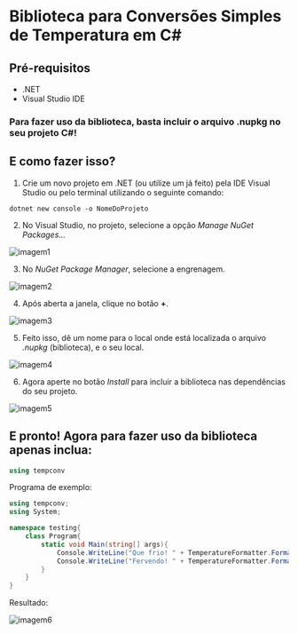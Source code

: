 # Biblioteca para Conversões Simples de Temperatura em C#

## Pré-requisitos
- .NET
- Visual Studio IDE


### **Para fazer uso da biblioteca, basta incluir o arquivo .nupkg no seu projeto C#!** 
## E como fazer isso?

1. Crie um novo projeto em .NET (ou utilize um já feito) pela IDE Visual Studio ou pelo terminal utilizando o seguinte comando:

```
dotnet new console -o NomeDoProjeto
```

2. No Visual Studio, no projeto, selecione a opção *Manage NuGet Packages...*

![imagem1](https://github.com/yanpisani/aula-git-parte-2/blob/main/outras_linguagens/CSharp/src/1.png)

3. No *NuGet Package Manager*, selecione a engrenagem.

![imagem2](https://github.com/yanpisani/aula-git-parte-2/blob/main/outras_linguagens/CSharp/src/2.png)

4. Após aberta a janela, clique no botão **+**.

![imagem3](https://github.com/yanpisani/aula-git-parte-2/blob/main/outras_linguagens/CSharp/src/3.png)

5. Feito isso, dê um nome para o local onde está localizada o arquivo *.nupkg* (biblioteca), e o seu local.

![imagem4](https://github.com/yanpisani/aula-git-parte-2/blob/main/outras_linguagens/CSharp/src/4.png)

6. Agora aperte no botão *Install* para incluir a biblioteca nas dependências do seu projeto.

![imagem5](https://github.com/yanpisani/aula-git-parte-2/blob/main/outras_linguagens/CSharp/src/5.png)

## E pronto! Agora para fazer uso da biblioteca apenas inclua:

```cs
using tempconv
```

Programa de exemplo:
```cs
using tempconv;
using System;

namespace testing{
    class Program{
        static void Main(string[] args){
            Console.WriteLine("Que frio! " + TemperatureFormatter.FormatCelsius(Constants.absZeroCelsius));
            Console.WriteLine("Fervendo! " + TemperatureFormatter.FormatFahrenheit(TemperatureConverter.CToF(Constants.boilingCelsius)));
        }
    }
}
```
Resultado:

![imagem6](https://github.com/yanpisani/aula-git-parte-2/blob/main/outras_linguagens/CSharp/src/6.png)
